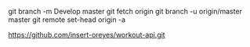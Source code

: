 git branch -m Develop master
git fetch origin
git branch -u origin/master master
git remote set-head origin -a

https://github.com/insert-oreyes/workout-api.git
